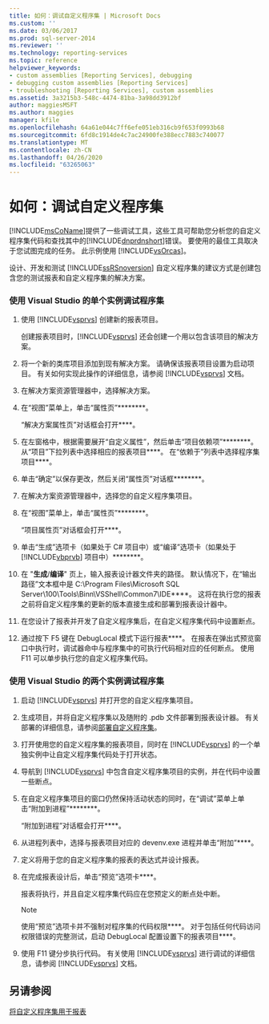 ```yaml
---
title: 如何：调试自定义程序集 | Microsoft Docs
ms.custom: ''
ms.date: 03/06/2017
ms.prod: sql-server-2014
ms.reviewer: ''
ms.technology: reporting-services
ms.topic: reference
helpviewer_keywords:
- custom assemblies [Reporting Services], debugging
- debugging custom assemblies [Reporting Services]
- troubleshooting [Reporting Services], custom assemblies
ms.assetid: 3a3215b3-548c-4474-81ba-3a98dd3912bf
author: maggiesMSFT
ms.author: maggies
manager: kfile
ms.openlocfilehash: 64a61e044c7ff6efe051eb316cb9f653f0993b68
ms.sourcegitcommit: 6fd8c1914de4c7ac24900fe388ecc7883c740077
ms.translationtype: MT
ms.contentlocale: zh-CN
ms.lasthandoff: 04/26/2020
ms.locfileid: "63265063"
---
```

# <a name="how-to-debug-custom-assemblies"></a>如何：调试自定义程序集
  [!INCLUDE[msCoName](../../includes/msconame-md.md)]提供了一些调试工具，这些工具可帮助您分析您的自定义程序集代码和查找其中的[!INCLUDE[dnprdnshort](../../includes/dnprdnshort-md.md)]错误。 要使用的最佳工具取决于您试图完成的任务。 此示例使用 [!INCLUDE[vsOrcas](../../includes/vsorcas-md.md)]。  
  
 设计、开发和测试 [!INCLUDE[ssRSnoversion](../../includes/ssrsnoversion-md.md)] 自定义程序集的建议方式是创建包含您的测试报表和自定义程序集的解决方案。  
  
### <a name="to-debug-assemblies-using-a-single-instance-of-visual-studio"></a>使用 Visual Studio 的单个实例调试程序集  
  
1.  使用 [!INCLUDE[vsprvs](../../includes/vsprvs-md.md)] 创建新的报表项目。  
  
     创建报表项目时，[!INCLUDE[vsprvs](../../includes/vsprvs-md.md)] 还会创建一个用以包含该项目的解决方案。  
  
2.  将一个新的类库项目添加到现有解决方案。 请确保该报表项目设置为启动项目。 有关如何实现此操作的详细信息，请参阅 [!INCLUDE[vsprvs](../../includes/vsprvs-md.md)] 文档。  
  
3.  在解决方案资源管理器中，选择解决方案。  
  
4.  在“视图”菜单上，单击“属性页”********。  
  
     “解决方案属性页”对话框会打开****。  
  
5.  在左窗格中，根据需要展开“自定义属性”，然后单击“项目依赖项”********。 从“项目”下拉列表中选择相应的报表项目****。 在“依赖于”列表中选择程序集项目****。  
  
6.  单击“确定”以保存更改，然后关闭“属性页”对话框********。  
  
7.  在解决方案资源管理器中，选择您的自定义程序集项目。  
  
8.  在“视图”菜单上，单击“属性页”********。  
  
     “项目属性页”对话框会打开****。  
  
9. 单击“生成”选项卡（如果处于 C# 项目中）或“编译”选项卡（如果处于 [!INCLUDE[vbprvb](../../includes/vbprvb-md.md)] 项目中）********。  
  
10. 在 "**生成**/**编译**" 页上，输入报表设计器文件夹的路径。 默认情况下，在“输出路径”文本框中是 C:\Program Files\Microsoft SQL Server\100\Tools\Binn\VSShell\Common7\IDE****。 这将在执行您的报表之前将自定义程序集的更新的版本直接生成和部署到报表设计器中。  
  
11. 在您设计了报表并开发了自定义程序集后，在自定义程序集代码中设置断点。  
  
12. 通过按下 F5 键在 DebugLocal 模式下运行报表****。 在报表在弹出式预览窗口中执行时，调试器命中与程序集中的可执行代码相对应的任何断点。 使用 F11 可以单步执行您的自定义程序集代码。  
  
### <a name="to-debug-assemblies-using-two-instances-of-visual-studio"></a>使用 Visual Studio 的两个实例调试程序集  
  
1.  启动 [!INCLUDE[vsprvs](../../includes/vsprvs-md.md)] 并打开您的自定义程序集项目。  
  
2.  生成项目，并将自定义程序集以及随附的 .pdb 文件部署到报表设计器。 有关部署的详细信息，请参阅[部署自定义程序集](deploying-a-custom-assembly.md)。  
  
3.  打开使用您的自定义程序集的报表项目，同时在 [!INCLUDE[vsprvs](../../includes/vsprvs-md.md)] 的一个单独实例中让自定义程序集代码处于打开状态。  
  
4.  导航到 [!INCLUDE[vsprvs](../../includes/vsprvs-md.md)] 中包含自定义程序集项目的实例，并在代码中设置一些断点。  
  
5.  在自定义程序集项目的窗口仍然保持活动状态的同时，在“调试”菜单上单击“附加到进程”********。  
  
     “附加到进程”对话框会打开****。  
  
6.  从进程列表中，选择与报表项目对应的 devenv.exe 进程并单击“附加”****。  
  
7.  定义将用于您的自定义程序集的报表的表达式并设计报表。  
  
8.  在完成报表设计后，单击“预览”选项卡****。  
  
     报表将执行，并且自定义程序集代码应在您预定义的断点处中断。  
  
    > [!NOTE]  
    >  使用“预览”选项卡并不强制对程序集的代码权限****。 对于包括任何代码访问权限错误的完整测试，启动 DebugLocal 配置设置下的报表项目****。  
  
9. 使用 F11 键分步执行代码。 有关使用 [!INCLUDE[vsprvs](../../includes/vsprvs-md.md)] 进行调试的详细信息，请参阅 [!INCLUDE[vsprvs](../../includes/vsprvs-md.md)] 文档。  
  
## <a name="see-also"></a>另请参阅  
 [将自定义程序集用于报表](using-custom-assemblies-with-reports.md)  
  
  
